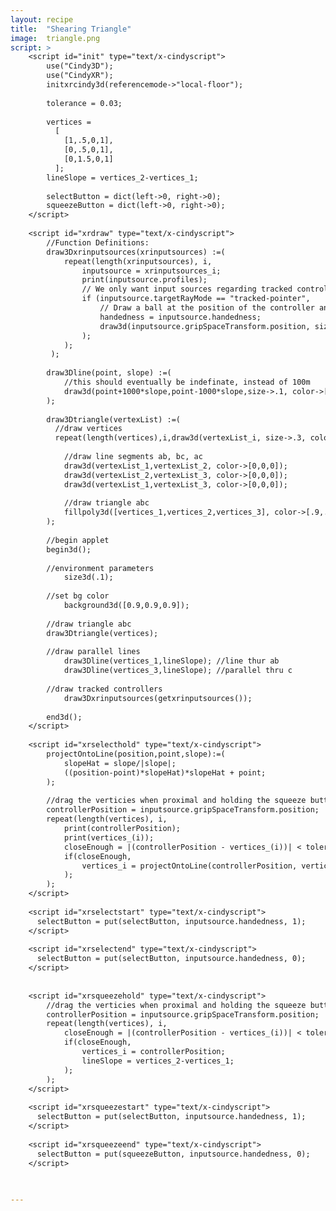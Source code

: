 ```yaml
---
layout: recipe
title:  "Shearing Triangle"
image:  triangle.png
script: >
    <script id="init" type="text/x-cindyscript">
        use("Cindy3D");
        use("CindyXR");
        initxrcindy3d(referencemode->"local-floor");
    
        tolerance = 0.03;
    
        vertices =
          [
            [1,.5,0,1],
            [0,.5,0,1],
            [0,1.5,0,1]
          ];
        lineSlope = vertices_2-vertices_1;
    
        selectButton = dict(left->0, right->0);
        squeezeButton = dict(left->0, right->0);
    </script>
    
    <script id="xrdraw" type="text/x-cindyscript">
        //Function Definitions:
        draw3Dxrinputsources(xrinputsources) :=(
            repeat(length(xrinputsources), i,
                inputsource = xrinputsources_i;
                print(inputsource.profiles);
                // We only want input sources regarding tracked controllers.
                if (inputsource.targetRayMode == "tracked-pointer",
                    // Draw a ball at the position of the controller and color it depending on whether button 1 is pressed.
                    handedness = inputsource.handedness;
                    draw3d(inputsource.gripSpaceTransform.position, size -> 0.3, color ->[get(selectButton,handedness),get(squeezeButton,handedness),(0.0)]);
                );
            );
         );
    
        draw3Dline(point, slope) :=(
            //this should eventually be indefinate, instead of 100m
            draw3d(point+1000*slope,point-1000*slope,size->.1, color->[.7,.7,.7]);
        );
    
        draw3Dtriangle(vertexList) :=(
          //draw vertices
          repeat(length(vertices),i,draw3d(vertexList_i, size->.3, color->[1,0,0]));
    
            //draw line segments ab, bc, ac
            draw3d(vertexList_1,vertexList_2, color->[0,0,0]);
            draw3d(vertexList_2,vertexList_3, color->[0,0,0]);
            draw3d(vertexList_1,vertexList_3, color->[0,0,0]);
    
            //draw triangle abc
            fillpoly3d([vertices_1,vertices_2,vertices_3], color->[.9,.9,.9]);
        );
    
        //begin applet
        begin3d();
    
        //environment parameters
            size3d(.1);
    
        //set bg color
            background3d([0.9,0.9,0.9]);
    
        //draw triangle abc
        draw3Dtriangle(vertices);
    
        //draw parallel lines
            draw3Dline(vertices_1,lineSlope); //line thur ab
            draw3Dline(vertices_3,lineSlope); //parallel thru c
    
        //draw tracked controllers
            draw3Dxrinputsources(getxrinputsources());
    
        end3d();
    </script>
    
    <script id="xrselecthold" type="text/x-cindyscript">
        projectOntoLine(position,point,slope):=(
            slopeHat = slope/|slope|;
            ((position-point)*slopeHat)*slopeHat + point;
        );
    
        //drag the verticies when proximal and holding the squeeze button, but keep it on its line.
        controllerPosition = inputsource.gripSpaceTransform.position;
        repeat(length(vertices), i,
            print(controllerPosition);
            print(vertices_(i));
            closeEnough = |(controllerPosition - vertices_(i))| < tolerance;
            if(closeEnough,
                vertices_i = projectOntoLine(controllerPosition, vertices_i, lineSlope);
            );
        );
    </script>
    
    <script id="xrselectstart" type="text/x-cindyscript">
      selectButton = put(selectButton, inputsource.handedness, 1);
    </script>
    
    <script id="xrselectend" type="text/x-cindyscript">
      selectButton = put(selectButton, inputsource.handedness, 0);
    </script>
    
    
    <script id="xrsqueezehold" type="text/x-cindyscript">
        //drag the verticies when proximal and holding the squeeze button
        controllerPosition = inputsource.gripSpaceTransform.position;
        repeat(length(vertices), i,
            closeEnough = |(controllerPosition - vertices_(i))| < tolerance;
            if(closeEnough,
                vertices_i = controllerPosition;
                lineSlope = vertices_2-vertices_1;
            );
        );
    </script>
    
    <script id="xrsqueezestart" type="text/x-cindyscript">
      selectButton = put(selectButton, inputsource.handedness, 1);
    </script>
    
    <script id="xrsqueezeend" type="text/x-cindyscript">
      selectButton = put(squeezeButton, inputsource.handedness, 0);
    </script>
    
    

---
```

